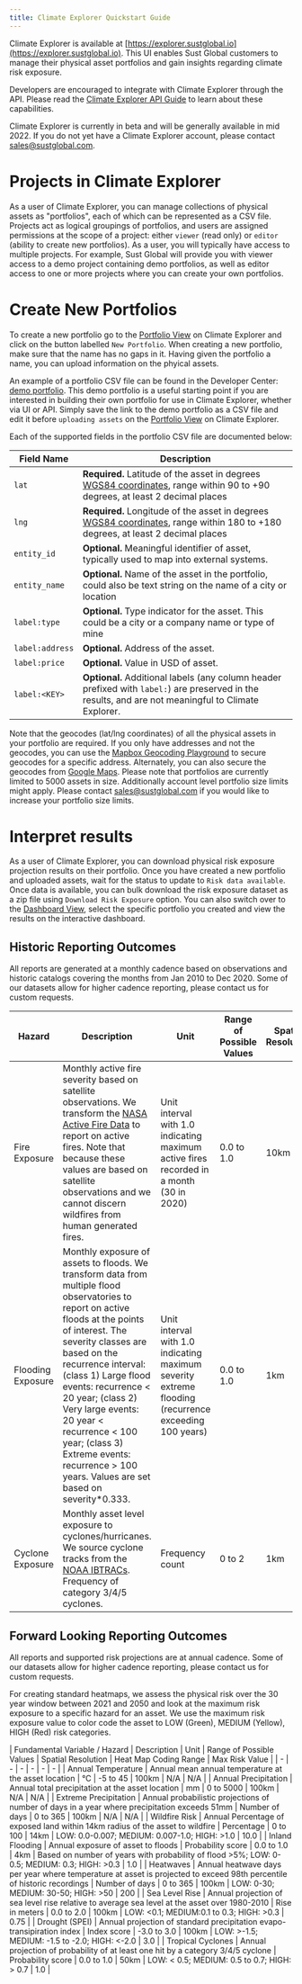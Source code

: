 ```yaml
---
title: Climate Explorer Quickstart Guide
---
```


Climate Explorer is available at [https://explorer.sustglobal.io](https://explorer.sustglobal.io).
This UI enables Sust Global customers to manage their physical asset portfolios and gain insights regarding climate risk exposure.

Developers are encouraged to integrate with Climate Explorer through the API.
Please read the [Climate Explorer API Guide](./api.html) to learn about these capabilities.

Climate Explorer is currently in beta and will be generally available in mid 2022.
If you do not yet have a Climate Explorer account, please contact [sales@sustglobal.com](mailto:sales@sustglobal.com).


# Projects in Climate Explorer

As a user of Climate Explorer, you can manage collections of physical assets as "portfolios", each of which can be represented as a CSV file. Projects act as logical groupings of portfolios, and users are assigned permissions at the scope of a project: either `viewer` (read only) or `editor` (ability to create new portfolios). As a user, you will typically have access to multiple projects. For example, Sust Global will provide you with viewer access to a demo project containing demo portfolios, as well as editor access to one or more projects where you can create your own portfolios.

# Create New Portfolios

To create a new portfolio go to the [Portfolio View](https://explorer.sustglobal.io/portfolios/) on Climate Explorer and click on the button labelled `New Portfolio`. When creating a new portfolio, make sure that the name has no gaps in it. Having given the portfolio a name, you can upload information on the phyical assets. 

An example of a portfolio CSV file can be found in the Developer Center: [demo portfolio](https://raw.githubusercontent.com/sustglobal/dev-center/master/resources/example_portfolio.csv). This demo portfolio is a useful starting point if you are  interested in building their own portfolio for use in Climate Explorer, whether via UI or API. Simply save the link to the demo portfolio as a CSV file and edit it before `uploading assets` on the [Portfolio View](https://explorer.sustglobal.io/portfolios/) on Climate Explorer.

Each of the supported fields in the portfolio CSV file are documented below:

| Field Name | Description |
| - | - |
| `lat`           | **Required.** Latitude of the asset in degrees [WGS84 coordinates](https://spatialreference.org/ref/epsg/4326/), range within 90 to +90 degrees, at least 2 decimal places
| `lng`           | **Required.** Longitude of the asset in degrees [WGS84 coordinates](https://spatialreference.org/ref/epsg/4326/), range within 180 to +180 degrees, at least 2 decimal places
| `entity_id`     | **Optional.** Meaningful identifier of asset, typically used to map into external systems.
| `entity_name`   | **Optional.** Name of the asset in the portfolio, could also be text string on the name of a city or location
| `label:type`    | **Optional.** Type indicator for the asset. This could be a city or a company name or type of mine
| `label:address` | **Optional.** Address of the asset.
| `label:price`   | **Optional.** Value in USD of asset.
| `label:<KEY>`   | **Optional.** Additional labels (any column header prefixed with `label:`) are preserved in the results, and are not meaningful to Climate Explorer.

Note that the geocodes (lat/lng coordinates) of all the physical assets in your portfolio are required. If you only have addresses and not the geocodes, you can use the [Mapbox Geocoding Playground](https://docs.mapbox.com/playground/geocoding/) to secure geocodes for a specific address. Alternately, you can also secure the geocodes from [Google Maps](https://support.google.com/maps/answer/18539?hl=en&co=GENIE.Platform%3DDesktop).
Please note that portfolios are currently limited to 5000 assets in size. Additionally account level portfolio size limits might apply. Please contact [sales@sustglobal.com](mailto:sales@sustglobal.com) if you would like to increase your portfolio size limits.

# Interpret results

As a user of Climate Explorer, you can download physical risk exposure projection results on their portfolio. Once you have created a new portfolio and uploaded assets, wait for the status to update to `Risk data available`. Once data is available, you can bulk download the risk exposure dataset as a zip file using `Download Risk Exposure` option. You can also switch over to the [Dashboard View](https://explorer.sustglobal.io/), select the specific portfolio you created and view the results on the interactive dashboard.

## Historic Reporting Outcomes

All reports are generated at a monthly cadence based on observations and historic catalogs covering the months from Jan 2010 to Dec 2020. Some of our datasets allow for
higher cadence reporting, please contact us for custom requests.

| Hazard | Description | Unit | Range of Possible Values | Spatial Resolution |
| - | - | - | - | - |
| Fire Exposure | Monthly active fire severity based on satellite observations. We transform the [NASA Active Fire Data](https://firms2.modaps.eosdis.nasa.gov/) to report on active fires. Note that because these values are based on satellite observations and we cannot discern wildfires from human generated fires. | Unit interval with 1.0 indicating maximum active fires recorded in a month (30 in 2020) | 0.0 to 1.0 | 10km |
| Flooding Exposure | Monthly exposure of assets to floods. We transform data from multiple flood observatories to report on active floods at the points of interest. The severity classes are based on the recurrence interval: (class 1) Large flood events: recurrence < 20 year; (class 2) Very large events: 20 year < recurrence < 100 year; (class 3) Extreme events: recurrence > 100 years. Values are set based on severity*0.333. | Unit interval with 1.0 indicating maximum severity extreme flooding (recurrence exceeding 100 years) | 0.0 to 1.0 | 1km |
| Cyclone Exposure | Monthly asset level exposure to cyclones/hurricanes. We source cyclone tracks from the [NOAA IBTRACs](https://www.ncdc.noaa.gov/ibtracs/). Frequency of category 3/4/5 cyclones. | Frequency count | 0 to 2 | 1km |

## Forward Looking Reporting Outcomes

All reports and supported risk projections are at annual cadence. Some of our datasets allow for higher cadence reporting, please contact us for custom requests.

For creating standard heatmaps, we assess the physical risk over the 30 year window between 2021 and 2050 and look at the maximum risk exposure to a specific hazard for an asset. We use the maximum risk exposure value to color code the asset to LOW (Green), MEDIUM (Yellow), HIGH (Red) risk categories.

| Fundamental Variable / Hazard | Description | Unit | Range of Possible Values | Spatial Resolution | Heat Map Coding Range | Max Risk Value |
| - | - | - | - | - | - |
| Annual Temperature | Annual mean annual temperature at the asset location | °C | -5 to 45 | 100km | N/A | N/A |
| Annual Precipitation | Annual total precipitation at the asset location | mm | 0 to 5000 | 100km | N/A | N/A |
| Extreme Precipitation | Annual probabilistic projections of number of days in a year where precipitation exceeds 51mm | Number of days | 0 to 365 | 100km | N/A | N/A |
| Wildfire Risk | Annual Percentage of exposed land within 14km radius of the asset to wildfire | Percentage | 0 to 100 | 14km | LOW: 0.0-0.007; MEDIUM: 0.007-1.0; HIGH: >1.0 | 10.0 |
| Inland Flooding | Annual exposure of asset to floods | Probability score | 0.0 to 1.0 | 4km | Based on number of years with probability of flood >5%; LOW: 0-0.5; MEDIUM: 0.3; HIGH: >0.3 | 1.0 |
| Heatwaves | Annual heatwave days per year where temperature at asset is projected to exceed 98th percentile of historic recordings | Number of days | 0 to 365 | 100km | LOW: 0-30; MEDIUM: 30-50; HIGH: >50 | 200 |
| Sea Level Rise | Annual projection of sea level rise relative to average sea level at the asset over 1980-2010 | Rise in meters | 0.0 to 2.0 | 100km | LOW: <0.1; MEDIUM:0.1 to 0.3; HIGH: >0.3 | 0.75 |
| Drought (SPEI) | Annual projection of standard precipitation evapo-transipiration index | Index score | -3.0 to 3.0 | 100km | LOW: >-1.5; MEDIUM: -1.5 to -2.0; HIGH: <-2.0 | 3.0 |
| Tropical Cyclones | Annual projection of probability of at least one hit by a category 3/4/5 cyclone | Probability score | 0.0 to 1.0 | 50km | LOW: < 0.5; MEDIUM: 0.5 to 0.7; HIGH: > 0.7 | 1.0 |

